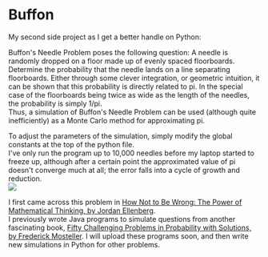# Buffon

My second side project as I get a better handle on Python:

Buffon's Needle Problem poses the following question: A needle is randomly dropped on a floor made up of evenly spaced floorboards. Determine the probability that the needle lands on a line separating floorboards. Either through some clever integration, or geometric intuition, it can be shown that this probability is directly related to pi. In the special case of the floorboards being twice as wide as the length of the needles, the probability is simply 1/pi.\
Thus, a simulation of Buffon's Needle Problem can be used (although quite inefficiently) as a Monte Carlo method for approximating pi.

To adjust the parameters of the simulation, simply modify the global constants at the top of the python file.\
I've only run the program up to 10,000 needles before my laptop started to freeze up, although after a certain point the approximated value of pi doesn't converge much at all; the error falls into a cycle of growth and reduction.\
![](https://github.com/SamuelHunter/Buffon/blob/master/Buffon_10000.png)

I first came across this problem in [How Not to Be Wrong: The Power of Mathematical Thinking, by Jordan Ellenberg](http://www.jordanellenberg.com).\
I previously wrote Java programs to simulate questions from another fascinating book, [Fifty Challenging Problems in Probability with Solutions, by Frederick Mosteller](http://store.doverpublications.com/0486653552.html). I will upload these programs soon, and then write new simulations in Python for other problems.
